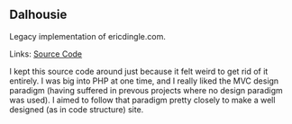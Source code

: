 ## Dalhousie
Legacy implementation of ericdingle.com.

Links: [Source Code](https://github.com/ericdingle/dalhousie)

I kept this source code around just because it felt weird to get rid of it entirely. I was big into
PHP at one time, and I really liked the MVC design paradigm (having suffered in prevous projects
where no design paradigm was used). I aimed to follow that paradigm pretty closely to make a well
designed (as in code structure) site.
